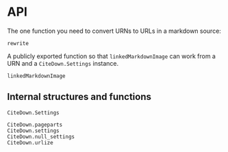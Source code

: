 
# API

The one function you need to convert URNs to URLs in a markdown source:

```@docs
rewrite
```

A publicly exported function so that `linkedMarkdownImage` can work from a URN and a `CiteDown.Settings` instance.

```@docs
linkedMarkdownImage
```

## Internal structures and functions

```@docs
CiteDown.Settings
```

```@docs
CiteDown.pageparts
CiteDown.settings
CiteDown.null_settings
CiteDown.urlize
```